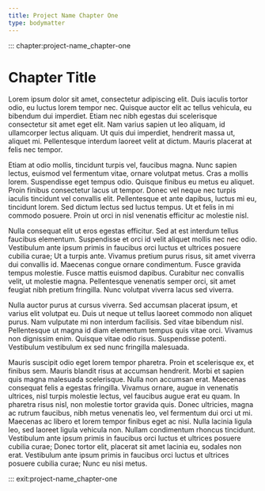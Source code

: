 ```yaml
---
title: Project Name Chapter One
type: bodymatter
---
```


::: chapter:project-name_chapter-one

# Chapter Title

Lorem ipsum dolor sit amet, consectetur adipiscing elit. Duis iaculis tortor odio, eu luctus lorem tempor nec. Quisque auctor elit ac tellus vehicula, eu bibendum dui imperdiet. Etiam nec nibh egestas dui scelerisque consectetur sit amet eget elit. Nam varius sapien ut leo aliquam, id ullamcorper lectus aliquam. Ut quis dui imperdiet, hendrerit massa ut, aliquet mi. Pellentesque interdum laoreet velit at dictum. Mauris placerat at felis nec tempor.

Etiam at odio mollis, tincidunt turpis vel, faucibus magna. Nunc sapien lectus, euismod vel fermentum vitae, ornare volutpat metus. Cras a mollis lorem. Suspendisse eget tempus odio. Quisque finibus eu metus eu aliquet. Proin finibus consectetur lacus ut tempor. Donec vel neque nec turpis iaculis tincidunt vel convallis elit. Pellentesque et ante dapibus, luctus mi eu, tincidunt lorem. Sed dictum lectus sed luctus tempus. Ut et felis in mi commodo posuere. Proin ut orci in nisl venenatis efficitur ac molestie nisl.

Nulla consequat elit ut eros egestas efficitur. Sed at est interdum tellus faucibus elementum. Suspendisse et orci id velit aliquet mollis nec nec odio. Vestibulum ante ipsum primis in faucibus orci luctus et ultrices posuere cubilia curae; Ut a turpis ante. Vivamus pretium purus risus, sit amet viverra dui convallis id. Maecenas congue ornare condimentum. Fusce gravida tempus molestie. Fusce mattis euismod dapibus. Curabitur nec convallis velit, ut molestie magna. Pellentesque venenatis semper orci, sit amet feugiat nibh pretium fringilla. Nunc volutpat viverra lacus sed viverra.

Nulla auctor purus at cursus viverra. Sed accumsan placerat ipsum, et varius elit volutpat eu. Duis ut neque ut tellus laoreet commodo non aliquet purus. Nam vulputate mi non interdum facilisis. Sed vitae bibendum nisl. Pellentesque ut magna id diam elementum tempus quis vitae orci. Vivamus non dignissim enim. Quisque vitae odio risus. Suspendisse potenti. Vestibulum vestibulum ex sed nunc fringilla malesuada.

Mauris suscipit odio eget lorem tempor pharetra. Proin et scelerisque ex, et finibus sem. Mauris blandit risus at accumsan hendrerit. Morbi et sapien quis magna malesuada scelerisque. Nulla non accumsan erat. Maecenas consequat felis a egestas fringilla. Vivamus ornare, augue in venenatis ultrices, nisl turpis molestie lectus, vel faucibus augue erat eu quam. In pharetra risus nisl, non molestie tortor gravida quis. Donec ultricies, magna ac rutrum faucibus, nibh metus venenatis leo, vel fermentum dui orci ut mi. Maecenas ac libero et lorem tempor finibus eget ac nisi. Nulla lacinia ligula leo, sed laoreet ligula vehicula non. Nullam condimentum rhoncus tincidunt. Vestibulum ante ipsum primis in faucibus orci luctus et ultrices posuere cubilia curae; Donec tortor elit, placerat sit amet lacinia eu, sodales non erat. Vestibulum ante ipsum primis in faucibus orci luctus et ultrices posuere cubilia curae; Nunc eu nisi metus.

::: exit:project-name_chapter-one